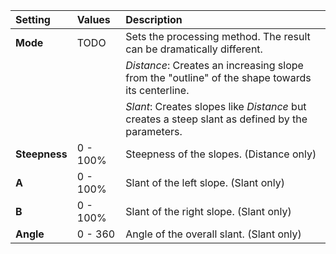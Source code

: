 | Setting       | Values   | Description                                                                                      |
| :------------ | :------- | :----------------------------------------------------------------------------------------------- |
| **Mode**      | TODO     | Sets the processing method. The result can be dramatically different.                            |
|               |          | *Distance*: Creates an increasing slope from the "outline" of the shape towards its centerline. |
|               |          | *Slant*: Creates slopes like *Distance* but creates a steep slant as defined by the parameters. |
| **Steepness** | 0 - 100% | Steepness of the slopes. (Distance only)                                                         |
| **A**         | 0 - 100% | Slant of the left slope. (Slant only)                                                            |
| **B**         | 0 - 100% | Slant of the right slope. (Slant only)                                                           |
| **Angle**     | 0 - 360  | Angle of the overall slant. (Slant only)                                                         |





<!--examples-->
